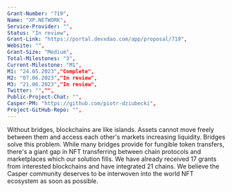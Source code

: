 ```yaml
---
Grant-Number: "719",
Name: "XP.NETWORK",
Service-Provider: "",
Status: "In review",
Grant-Link: "https://portal.devxdao.com/app/proposal/719",
Website: "",
Grant-Size: "Medium",
Total-Milestones: "3",
Current-Milestone: "M1",
M1: "24.05.2023","Complete",
M2: "07.06.2023","In review",
M3: "21.06.2023","In review",
Twitter: "","",
Public-Project-Chat: "",
Casper-PM: "https://github.com/piotr-dziubecki",
Project-GitHub-Repo: "",
---
```

<!--lang:en--> 
Without bridges, blockchains are like islands. Assets cannot move freely between them and access each other's markets increasing liquidity. Bridges solve this problem. While many bridges provide for fungible token transfers, there's a giant gap in NFT transferring between chain protocols and marketplaces which our solution fills. We have already received 17 grants from interested blockchains and have integrated 21 chains. We believe the Casper community deserves to be interwoven into the world NFT ecosystem as soon as possible.
<!--lang:es--] 
in puentes, las cadenas de bloques son como islas. Los activos no pueden moverse libremente entre ellos y acceder a los mercados de los demás aumentando la liquidez. Los puentes resuelven este problema. Si bien muchos puentes brindan transferencias de tokens fungibles, existe una gran brecha en la transferencia de NFT entre protocolos de cadena y mercados que nuestra solución llena. Ya hemos recibido 17 subvenciones de blockchains interesadas y hemos integrado 21 cadenas. Creemos que la comunidad de Casper merece estar entretejida con el ecosistema mundial de NFT lo antes posible.
<!--lang:de--] 
Ohne Brücken sind Blockchains wie Inseln. Vermögenswerte können sich nicht frei zwischen ihnen bewegen und auf die Märkte des jeweils anderen zugreifen, wodurch die Liquidität erhöht wird. Brücken lösen dieses Problem. Während viele Brücken fungible Token-Übertragungen ermöglichen, gibt es eine riesige Lücke bei der NFT-Übertragung zwischen Kettenprotokollen und Marktplätzen, die unsere Lösung füllt. Wir haben bereits 17 Zuschüsse von interessierten Blockchains erhalten und 21 Ketten integriert. Wir glauben, dass die Casper-Community es verdient, so schnell wie möglich in das weltweite NFT-Ökosystem eingebunden zu werden.
<!--lang:fr--] 
Sans ponts, les blockchains sont comme des îles. Les actifs ne peuvent pas circuler librement entre eux et accéder aux marchés des uns et des autres, ce qui augmente la liquidité. Les ponts résolvent ce problème. Alors que de nombreux ponts permettent des transferts de jetons fongibles, il existe un énorme fossé dans le transfert NFT entre les protocoles de chaîne et les marchés que notre solution comble. Nous avons déjà reçu 17 subventions de blockchains intéressées et avons intégré 21 chaînes. Nous pensons que la communauté Casper mérite d'être intégrée dans l'écosystème NFT mondial dès que possible.
<!--lang:pl--] 
Bez mostów łańcuchy bloków są jak wyspy. Aktywa nie mogą swobodnie przemieszczać się między nimi i uzyskiwać wzajemny dostęp do swoich rynków, zwiększając płynność. Mosty rozwiązują ten problem. Podczas gdy wiele pomostów zapewnia transfer tokenów zamiennych, istnieje ogromna luka w transferze NFT między protokołami łańcuchowymi a platformami handlowymi, którą wypełnia nasze rozwiązanie. Otrzymaliśmy już 17 grantów od zainteresowanych blockchainów i zintegrowaliśmy 21 łańcuchów. Wierzymy, że społeczność Casper zasługuje na jak najszybsze włączenie się do światowego ekosystemu NFT.
<!--lang:uk--] 
testБез мостів блокчейни схожі на острови. Активи не можуть вільно переміщатися між ними та отримувати доступ до ринків один одного, збільшуючи ліквідність. Мости вирішують цю проблему. Хоча багато мостів забезпечують передачу взаємозамінних токенів, існує величезна прогалина в передачі NFT між протоколами ланцюга та ринками, яку заповнює наше рішення. Ми вже отримали 17 грантів від зацікавлених блокчейнів та інтегрували 21 ланцюг. Ми вважаємо, що спільнота Casper заслуговує на те, щоб якнайшвидше бути включеною у світову екосистему NFT.
[!--lang:*-->  

